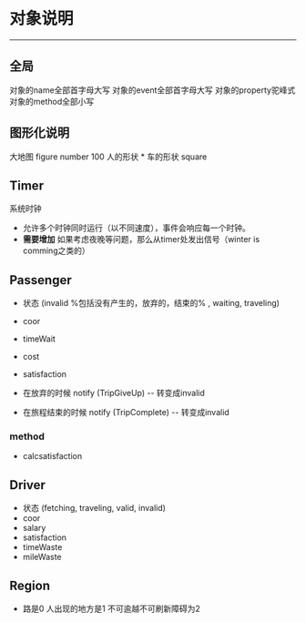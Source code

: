# 对象说明
---
## 全局
对象的name全部首字母大写
对象的event全部首字母大写
对象的property驼峰式
对象的method全部小写


## 图形化说明
大地图 figure number 100
人的形状 *
车的形状 square

## Timer
系统时钟
- 允许多个时钟同时运行（以不同速度），事件会响应每一个时钟。
- **需要增加** 如果考虑夜晚等问题，那么从timer处发出信号（winter is comming之类的）


## Passenger
- 状态 (invalid %包括没有产生的，放弃的，结束的% , waiting, traveling)
- coor
- timeWait
- cost
- satisfaction



- 在放弃的时候 notify (TripGiveUp) -- 转变成invalid
- 在旅程结束的时候 notify (TripComplete) -- 转变成invalid

### method
- calcsatisfaction



## Driver
- 状态 (fetching, traveling, valid, invalid)
- coor
- salary
- satisfaction
- timeWaste
- mileWaste

## Region
- 路是0 人出现的地方是1 不可逾越不可刷新障碍为2
